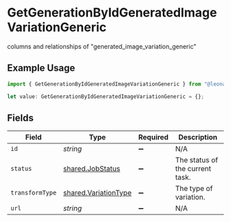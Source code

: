# GetGenerationByIdGeneratedImageVariationGeneric

columns and relationships of "generated_image_variation_generic"

## Example Usage

```typescript
import { GetGenerationByIdGeneratedImageVariationGeneric } from "@leonardo-ai/sdk/sdk/models/operations";

let value: GetGenerationByIdGeneratedImageVariationGeneric = {};
```

## Fields

| Field                                                               | Type                                                                | Required                                                            | Description                                                         |
| ------------------------------------------------------------------- | ------------------------------------------------------------------- | ------------------------------------------------------------------- | ------------------------------------------------------------------- |
| `id`                                                                | *string*                                                            | :heavy_minus_sign:                                                  | N/A                                                                 |
| `status`                                                            | [shared.JobStatus](../../../sdk/models/shared/jobstatus.md)         | :heavy_minus_sign:                                                  | The status of the current task.                                     |
| `transformType`                                                     | [shared.VariationType](../../../sdk/models/shared/variationtype.md) | :heavy_minus_sign:                                                  | The type of variation.                                              |
| `url`                                                               | *string*                                                            | :heavy_minus_sign:                                                  | N/A                                                                 |